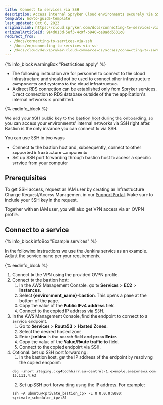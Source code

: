 ```yaml
---
title: Connect to services via SSH
description: Access internal Spryker Cloud environments securely via SSH, with onboarding steps for connecting through the bastion host to manage your cloud resources.
template: howto-guide-template
last_updated: Oct 6, 2023
originalLink: https://cloud.spryker.com/docs/connecting-to-services-via-ssh
originalArticleId: 914d013d-5ef3-4c0f-b940-ce8add5531c8
redirect_from:
  - /docs/connecting-to-services-via-ssh
  - /docs/en/connecting-to-services-via-ssh
  - /docs/cloud/dev/spryker-cloud-commerce-os/access/connecting-to-services-via-ssh.html
---
```


{% info_block warningBox "Restrictions apply" %}

* The following instruction are for personnel to connect to the cloud infrastructure and should not be used to connect other infrastructure components and systems to the cloud infrastructure. 
* A direct RDS connection can be established only from Spryker services. Direct connection to RDS database outside of the the application's internal networks is prohibited.

{% endinfo_block %}

We add your SSH public key to the [bastion host](https://docs.aws.amazon.com/managedservices/latest/userguide/using-bastions.html) during the onboarding, so you can access your environments' internal networks via SSH right after. Bastion is the only instance you can connect to via SSH.

You can use SSH in two ways:

* Connect to the bastion host and, subsequently, connect to other supported infrastructure components
* Set up SSH port forwarding through bastion host to access a specific service from your computer


## Prerequisites

To get SSH access, request an IAM user by creating an Infrastructure Change Request/Access Management in our [Support Portal](https://support.spryker.com/s/case-funnel-problem). Make sure to include your SSH key in the request.

Together with an IAM user, you will also get VPN access via an OVPN profile.


## Connect to a service

{% info_block infoBox "Example services" %}

In the following instructions we use the Jenkins service as an example. Adjust the service name per your requirements.

{% endinfo_block %}


1. Connect to the VPN using the provided OVPN profile.
2. Connect to the bastion host:
    1. In the AWS Management Console, go to **Services** > **EC2** > **Instances**.
    2. Select **{environment_name}-bastion**.
        This opens a pane at the bottom of the page.
    3. Copy the value of the **Public IPv4 address** field.
    4. Connect to the copied IP address via SSH.
3. In the AWS Management Console, find the endpoint to connect to a service endpoint:
    1. Go to **Services** > **Route53** > **Hosted Zones**.
    2. Select the desired hosted zone.
    3. Enter **jenkins** in the search field and press **Enter**.
    4. Copy the value of the **Value/Route traffic to** field.
    5. Connect to the copied endpoint via SSH.
5. Optional: Set up SSH port forwarding:
    1. In the bastion host, get the IP address of the endpoint by resolving the copied endpoint:
    ```shell
    dig +short staging.cxg4btdhhsrr.eu-central-1.example.amazonaws.com
    10.111.4.63
    ```
    2. Set up SSH port forwarding using the IP address. For example:
    ```shell
    ssh -A ubuntu@<private_bastion_ip> -L 0.0.0.0:8080:<private_scheduler_ip>:80
    ```
    
    
    
    
    
    
    
    
    
    
    
    
    
    
    
    
    
    
    
    
    
    
    
    
    
    
    
    
    
    
    
    
    
    
    
    
    
    
    
    

